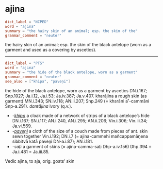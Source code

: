 # ajina

``` toml
dict_label = "NCPED"
word = "ajina"
summary = "the hairy skin of an animal; esp. the skin of the"
grammar_comment = "neuter"
```

the hairy skin of an animal; esp. the skin of the black antelope (worn as a garment and used as a covering by ascetics).

--------------------

``` toml
dict_label = "PTS"
word = "ajina"
summary = "the hide of the black antelope, worn as a garment"
grammar_comment = "neuter"
see_also = ["khipa", "paveṇi"]
```

the hide of the black antelope, worn as a garment by ascetics DN.i.167; Snp.1027; Ja.i.12, Ja.i.53; Ja.iv.387; Ja.v.407. kharājina a rough skin (as garment) MN.i.343; SN.iv.118; AN.ii.207; Snp.249 (= kharāni a˚\-cammāni Snp\-a.291). *dantājina* ivory (q.v.).

* *\-[khipa](khipa.md)* a cloak made of a network of strips of a black antelope’s hide DN.i.167; SN.i.117; AN.i.240, AN.i.295; AN.ii.206; Vin.i.306; Vin.iii.34; Ja.vi.569.
* *\-[paveṇi](paveṇi.md)* a cloth of the size of a couch made from pieces of ant. skin sewn together Vin.i.192; DN.i.7 (= ajina\-cammehi mañcappamāṇena sibbitvā katā paveṇi DN\-a.i.87); AN.i.181.
* *\-sāṭī* a garment of skins (= ajina\-camma\-sāṭī Dhp\-a.iv.156) Dhp.394 = Ja.i.481 = Ja.iii.85.

Vedic ajina, to aja, orig. goats’ skin


